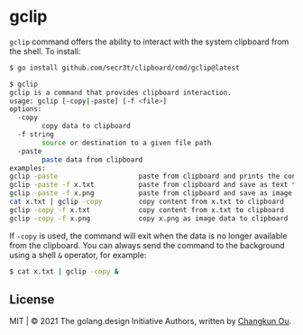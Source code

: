 # gclip

`gclip` command offers the ability to interact with the system clipboard
from the shell. To install:

```bash
$ go install github.com/secr3t/clipboard/cmd/gclip@latest
```

```bash
$ gclip
gclip is a command that provides clipboard interaction.
usage: gclip [-copy|-paste] [-f <file>]
options:
  -copy
        copy data to clipboard
  -f string
        source or destination to a given file path
  -paste
        paste data from clipboard
examples:
gclip -paste                    paste from clipboard and prints the content
gclip -paste -f x.txt           paste from clipboard and save as text to x.txt
gclip -paste -f x.png           paste from clipboard and save as image to x.png
cat x.txt | gclip -copy         copy content from x.txt to clipboard
gclip -copy -f x.txt            copy content from x.txt to clipboard
gclip -copy -f x.png            copy x.png as image data to clipboard
```

If `-copy` is used, the command will exit when the data is no longer
available from the clipboard. You can always send the command to the
background using a shell `&` operator, for example:

```bash
$ cat x.txt | gclip -copy &
```

## License

MIT | &copy; 2021 The golang.design Initiative Authors, written by [Changkun Ou](https://changkun.de).